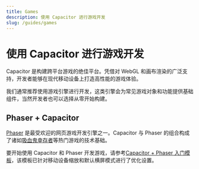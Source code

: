 ```yaml
---
title: Games
description: 使用 Capacitor 进行游戏开发
slug: /guides/games
---
```


# 使用 Capacitor 进行游戏开发

Capacitor 是构建跨平台游戏的绝佳平台。凭借对 WebGL 和画布渲染的广泛支持，开发者能够在现代移动设备上打造高性能的游戏体验。

我们通常推荐使用游戏引擎进行开发，这类引擎会为常见游戏对象和功能提供基础组件，当然开发者也可以选择从零开始构建。

## Phaser + Capacitor

[Phaser](https://phaser.io/) 是最受欢迎的网页游戏开发引擎之一。Capacitor 与 Phaser 的组合构成了诸如[吸血鬼幸存者](https://store.steampowered.com/app/1794680/Vampire_Survivors/)等热门游戏的技术基础。

要开始使用 Capacitor 和 Phaser 开发游戏，请参考[Capacitor + Phaser 入门模板](https://github.com/ionic-team/capacitor-starters/tree/main/phaser)，该模板已针对移动设备缩放和默认横屏模式进行了优化设置。